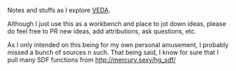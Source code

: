 Notes and stuffs as I explore  [VEDA](https://github.com/fand/veda).

Although I just use this as a workbench and place to jot down ideas, please do feel free to PR new ideas, add attributions, ask questions, etc.

As I only intended on this being for my own personal amusement, I probably missed a bunch of sources n such. That being said, I know for sure that I pull many SDF functions from http://mercury.sexy/hg_sdf/

